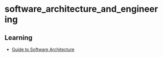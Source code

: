 # software_architecture_and_engineering

## Learning

* [Guide to Software Architecture](https://raghumb.gitbooks.io/a-guide-to-software-architecture/content/)
